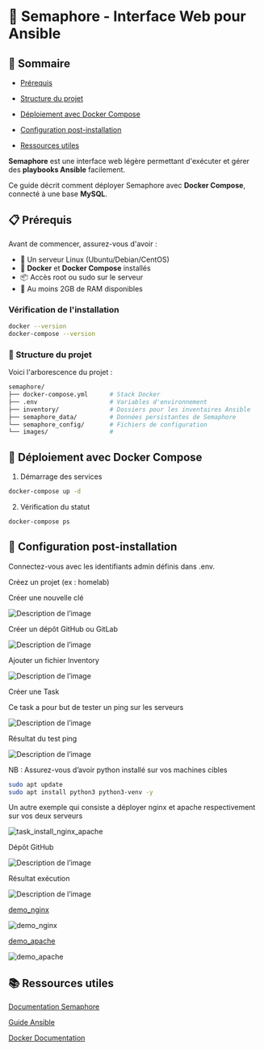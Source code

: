 # 🚀 Semaphore - Interface Web pour Ansible

## 📖 Sommaire
- [Prérequis](#-prérequis)

- [Structure du projet](#-structure-du-projet)

- [Déploiement avec Docker Compose](#-déploiement-avec-docker-compose)

- [Configuration post-installation](#-configuration-post-installation)

- [Ressources utiles](#-ressources-utiles)


**Semaphore** est une interface web légère permettant d'exécuter et gérer des **playbooks Ansible** facilement.

Ce guide décrit comment déployer Semaphore avec **Docker Compose**, connecté à une base **MySQL**.

## 📋 Prérequis

Avant de commencer, assurez-vous d'avoir :

- 🐧 Un serveur Linux (Ubuntu/Debian/CentOS)
- 🐳 **Docker** et **Docker Compose** installés
- 📦 Accès root ou sudo sur le serveur
- 🔧 Au moins 2GB de RAM disponibles

### Vérification de l'installation
```bash
docker --version
docker-compose --version
```
### 📁 Structure du projet

Voici l'arborescence du projet :

```bash
semaphore/
├── docker-compose.yml      # Stack Docker
├── .env                    # Variables d'environnement
├── inventory/              # Dossiers pour les inventaires Ansible
├── semaphore_data/         # Données persistantes de Semaphore
└── semaphore_config/       # Fichiers de configuration
└── images/                 # 
```
## 🐳 Déploiement avec Docker Compose

1. Démarrage des services
```bash
docker-compose up -d
```

2. Vérification du statut
```bash
docker-compose ps
```

## 🧩 Configuration post-installation
Connectez-vous avec les identifiants admin définis dans .env.

Créez un projet (ex : homelab)

Créer une nouvelle clé

![Description de l’image](./images/ssh_key.png)

Créer un dépôt GitHub ou GitLab

![Description de l’image](./images/repo_github.png)

Ajouter un fichier Inventory

![Description de l’image](./images/inventory.png)

Créer une Task 

Ce task a pour but de tester un ping sur les serveurs

![Description de l’image](./images/task.png)


Résultat du test ping 

![Description de l’image](./images/resultat_task.png)

NB : Assurez-vous d’avoir python installé sur vos machines cibles

```bash
sudo apt update
sudo apt install python3 python3-venv -y
```

Un autre exemple qui consiste a déployer nginx et apache respectivement sur vos deux serveurs

![task_install_nginx_apache](./images/task_install_nginx_apache.png)

Dépôt GitHub

![Description de l’image](./images/file_yaml_nginx_apache.png)

Résultat  exécution

![Description de l’image](./images/resultat_task_nginx_apache.png)

[demo_nginx](http://srv-deb-demo.blackward.net/)

![demo_nginx](./images/demo_nginx.png)

[demo_apache](http://srv-deb2-demo.blackward.net/)

![demo_apache](./images/demo_apache.png)

## 📚 Ressources utiles

[Documentation Semaphore](https://semaphoreui.com/docs)

[Guide Ansible](https://docs.ansible.com/)

[Docker Documentation](https://docs.docker.com/)

